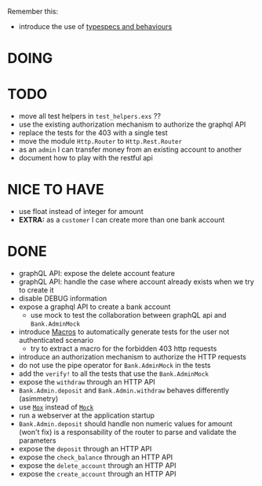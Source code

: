Remember this:

* introduce the use of [typespecs and behaviours](https://elixir-lang.org/getting-started/typespecs-and-behaviours.html)

# DOING

# TODO

* move all test helpers in `test_helpers.exs` ??
* use the existing authorization mechanism to authorize the graphql API
* replace the tests for the 403 with a single test
* move the module `Http.Router` to `Http.Rest.Router`
* as an `admin` I can transfer money from an existing account to another
* document how to play with the restful api

# NICE TO HAVE

* use float instead of integer for amount
* **EXTRA:** as a `customer` I can create more than one bank account

# DONE

* graphQL API: expose the delete account feature
* graphQL API: handle the case where account already exists when we try to create it
* disable DEBUG information
* expose a graphql API to create a bank account
  * use mock to test the collaboration between graphQL api and `Bank.AdminMock`
* introduce [Macros](http://hugoribeira.com/DRYing-Elixir-Tests-With-Macros/) to automatically generate tests for the user not authenticated scenario
  * try to extract a macro for the forbidden 403 http requests
* introduce an authorization mechanism to authorize the HTTP requests
* do not use the pipe operator for `Bank.AdminMock` in the tests
* add the `verify!` to all the tests that use the `Bank.AdminMock`
* expose the `withdraw` through an HTTP API
* `Bank.Admin.deposit` and `Bank.Admin.withdraw` behaves differently (asimmetry)
* use [`Mox`](https://hexdocs.pm/mox/Mox.html) instead of [`Mock`](https://github.com/jjh42/mock)
* run a webserver at the application startup
* `Bank.Admin.deposit` should handle non numeric values for amount (won't fix)
   is a responsability of the router to parse and validate the parameters
* expose the `deposit` through an HTTP API
* expose the `check_balance` through an HTTP API
* expose the `delete_account` through an HTTP API
* expose the `create_account` through an HTTP API
